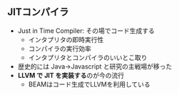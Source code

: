 ##  JITコンパイラ

* Just in Time Compiler: その場でコード生成する
  * インタプリタの即時実行性
  * コンパイラの実行効率
  * インタプリタとコンパイラのいいとこ取り
* 歴史的には Java→Javascript と研究の主戦場が移った
* **LLVM で JIT を実装する**のが今の流行
  * BEAMはコード生成でLLVMを利用している